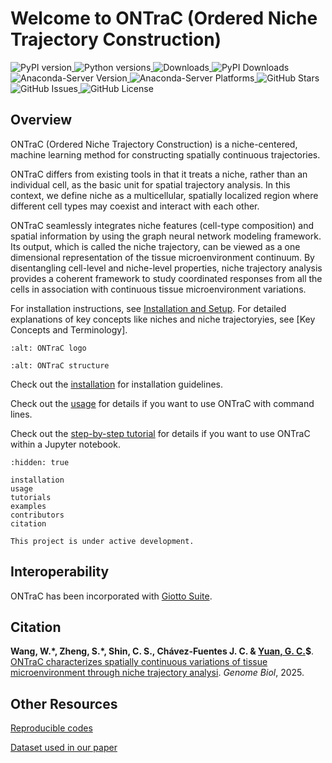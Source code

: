 # Welcome to ONTraC (Ordered Niche Trajectory Construction)

<span>
  <a href="https://pypi.org/project/ONTraC/">
    <img src="https://img.shields.io/pypi/v/ONTraC.svg" alt="PyPI version" style="display:inline-block;">
  </a>
  <a href="https://pypi.org/project/ONTraC/">
    <img src="https://img.shields.io/pypi/pyversions/ONTraC.svg" alt="Python versions" style="display:inline-block;">
  </a>
  <a href="https://pepy.tech/project/ONTraC">
    <img src="https://static.pepy.tech/badge/ONTraC" alt="Downloads" style="display:inline-block;">
  </a>
  <a href="https://pypi.org/project/ONTraC/">
    <img src="https://img.shields.io/pypi/dm/ONTraC.svg" alt="PyPI Downloads" style="display:inline-block;">
  </a>
  <a href="https://anaconda.org/gyuanlab/ontrac">
    <img src="https://anaconda.org/gyuanlab/ontrac/badges/version.svg" alt="Anaconda-Server Version" style="display:inline-block;">
  </a>
  <a href="https://anaconda.org/gyuanlab/ontrac">
    <img src="https://anaconda.org/gyuanlab/ontrac/badges/platforms.svg" alt="Anaconda-Server Platforms" style="display:inline-block;">
  </a>
  <a href="https://github.com/gyuanlab/ONTraC">
    <img src="https://badgen.net/github/stars/gyuanlab/ONTraC" alt="GitHub Stars" style="display:inline-block;">
  </a>
  <a href="https://github.com/gyuanlab/ONTraC/issues">
    <img src="https://img.shields.io/github/issues/gyuanlab/ONTraC.svg" alt="GitHub Issues" style="display:inline-block;">
  </a>
  <a href="https://github.com/gyuanlab/ONTraC/blob/master/LICENSE">
    <img src="https://img.shields.io/github/license/gyuanlab/ONTraC.svg" alt="GitHub License" style="display:inline-block;">
  </a>
</span>

## Overview

ONTraC (Ordered Niche Trajectory Construction) is a niche-centered, machine learning method for constructing spatially continuous trajectories.

ONTraC differs from existing tools in that it treats a niche, rather than an individual cell, as the basic unit for spatial trajectory analysis. In this context, we define niche as a multicellular, spatially localized region where different cell types may coexist and interact with each other.

ONTraC seamlessly integrates niche features (cell-type composition) and spatial information by using the graph neural network modeling framework. Its output, which is called the niche trajectory, can be viewed as a one dimensional representation of the tissue microenvironment continuum. By disentangling cell-level and niche-level properties, niche trajectory analysis provides a coherent framework to study coordinated responses from all the cells in association with continuous tissue microenvironment variations.

For installation instructions, see [Installation and Setup](./installation.md).
For detailed explanations of key concepts like niches and niche trajectoryies, see [Key Concepts and Terminology].

```{image} ../source/images/other/logo_with_text_long.png
:alt: ONTraC logo
```

```{image} ../source/images/other/ONTraC_structure.png
:alt: ONTraC structure
```

Check out the [installation](./installation.md) for installation guidelines.

Check out the [usage](./usage.md) for details if you want to use ONTraC with command lines.

Check out the [step-by-step tutorial](./step_by_step_tutorial.ipynb) for details if you want to use ONTraC within a Jupyter notebook.

```{toctree}
:hidden: true

installation
usage
tutorials
examples
contributors
citation
```

```{note}
This project is under active development.
```

## Interoperability

ONTraC has been incorporated with [Giotto Suite](https://drieslab.github.io/Giotto_website/articles/ontrac.html).

## Citation

**Wang, W.\*, Zheng, S.\*, Shin, C. S., Chávez-Fuentes J. C.  & [Yuan, G. C.](https://labs.icahn.mssm.edu/yuanlab/)$**. [ONTraC characterizes spatially continuous variations of tissue microenvironment through niche trajectory analysi](https://doi.org/10.1186/s13059-025-03588-5). *Genome Biol*, 2025.

## Other Resources

[Reproducible codes](https://github.com/gyuanlab/ONTraC_paper)

[Dataset used in our paper](https://doi.org/10.5281/zenodo.11186619)
